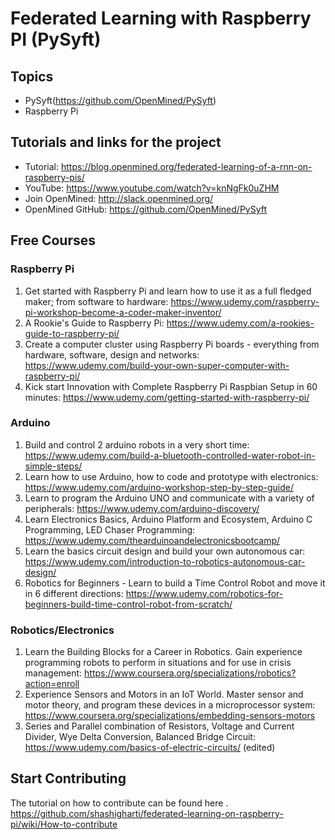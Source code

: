 # Federated Learning with Raspberry PI (PySyft)
## Topics
   - PySyft(https://github.com/OpenMined/PySyft)
   - Raspberry Pi 
   
## Tutorials and links for the project
- Tutorial: https://blog.openmined.org/federated-learning-of-a-rnn-on-raspberry-pis/
- YouTube: https://www.youtube.com/watch?v=knNgFk0uZHM
- Join OpenMined: http://slack.openmined.org/
- OpenMined GitHub: https://github.com/OpenMined/PySyft

## Free Courses
### Raspberry Pi 
1. Get started with Raspberry Pi and learn how to use it as a full fledged maker; from software to hardware: https://www.udemy.com/raspberry-pi-workshop-become-a-coder-maker-inventor/
2. A Rookie's Guide to Raspberry Pi: https://www.udemy.com/a-rookies-guide-to-raspberry-pi/
3. Create a computer cluster using Raspberry Pi boards - everything from hardware, software, design and networks: https://www.udemy.com/build-your-own-super-computer-with-raspberry-pi/
4. Kick start Innovation with Complete Raspberry Pi Raspbian Setup in 60 minutes: https://www.udemy.com/getting-started-with-raspberry-pi/

### Arduino
1. Build and control 2 arduino robots in a very short time: https://www.udemy.com/build-a-bluetooth-controlled-water-robot-in-simple-steps/
2. Learn how to use Arduino, how to code and prototype with electronics: https://www.udemy.com/arduino-workshop-step-by-step-guide/
3. Learn to program the Arduino UNO and communicate with a variety of peripherals: https://www.udemy.com/arduino-discovery/
4. Learn Electronics Basics, Arduino Platform and Ecosystem, Arduino C Programming, LED Chaser Programming: https://www.udemy.com/thearduinoandelectronicsbootcamp/
5. Learn the basics circuit design and build your own autonomous car: https://www.udemy.com/introduction-to-robotics-autonomous-car-design/
6. Robotics for Beginners - Learn to build a Time Control Robot and move it in 6 different directions: https://www.udemy.com/robotics-for-beginners-build-time-control-robot-from-scratch/

### Robotics/Electronics
1. Learn the Building Blocks for a Career in Robotics. Gain experience programming robots to perform in situations and for use in crisis management: https://www.coursera.org/specializations/robotics?action=enroll
2. Experience Sensors and Motors in an IoT World. Master sensor and motor theory, and program these devices in a microprocessor system: https://www.coursera.org/specializations/embedding-sensors-motors
3. Series and Parallel combination of Resistors, Voltage and Current Divider, Wye Delta Conversion, Balanced Bridge Circuit: https://www.udemy.com/basics-of-electric-circuits/ (edited) 

## Start Contributing
The tutorial on how to contribute can be found here . https://github.com/shashigharti/federated-learning-on-raspberry-pi/wiki/How-to-contribute

